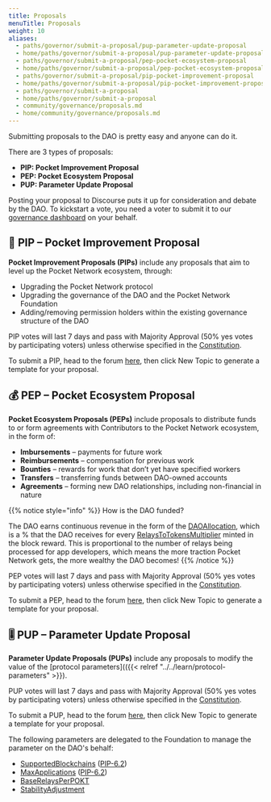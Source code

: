 ```yaml
---
title: Proposals
menuTitle: Proposals
weight: 10
aliases:
  - paths/governor/submit-a-proposal/pup-parameter-update-proposal
  - home/paths/governor/submit-a-proposal/pup-parameter-update-proposal
  - paths/governor/submit-a-proposal/pep-pocket-ecosystem-proposal
  - home/paths/governor/submit-a-proposal/pep-pocket-ecosystem-proposal
  - paths/governor/submit-a-proposal/pip-pocket-improvement-proposal
  - home/paths/governor/submit-a-proposal/pip-pocket-improvement-proposal
  - paths/governor/submit-a-proposal
  - home/paths/governor/submit-a-proposal
  - community/governance/proposals.md
  - home/community/governance/proposals.md
---
```



Submitting proposals to the DAO is pretty easy and anyone can do it.

There are 3 types of proposals:

* **PIP: Pocket Improvement Proposal**
* **PEP: Pocket Ecosystem Proposal**
* **PUP: Parameter Update Proposal**

Posting your proposal to Discourse puts it up for consideration and debate by the DAO. To kickstart a vote, you need a voter to submit it to our [governance dashboard](https://gov.pokt.network) on your behalf.

## 🦾 PIP – Pocket Improvement Proposal

**Pocket Improvement Proposals (PIPs)** include any proposals that aim to level up the Pocket Network ecosystem, through:

* Upgrading the Pocket Network protocol
* Upgrading the governance of the DAO and the Pocket Network Foundation
* Adding/removing permission holders within the existing governance structure of the DAO

PIP votes will last 7 days and pass with Majority Approval (50% yes votes by participating voters) unless otherwise specified in the [Constitution](https://github.com/pokt-foundation/governance/blob/master/constitution/constitution.md).

To submit a PIP, head to the forum [here](https://forum.pokt.network/c/governance/pip/28), then click New Topic to generate a template for your proposal.

## 💰 PEP – Pocket Ecosystem Proposal

**Pocket Ecosystem Proposals (PEPs)** include proposals to distribute funds to or form agreements with Contributors to the Pocket Network ecosystem, in the form of:

* **Imbursements** – payments for future work
* **Reimbursements** – compensation for previous work
* **Bounties** – rewards for work that don’t yet have specified workers
* **Transfers** – transferring funds between DAO-owned accounts
* **Agreements** – forming new DAO relationships, including non-financial in nature

{{% notice style="info" %}}
How is the DAO funded?

The DAO earns continuous revenue in the form of the [DAOAllocation](/learn/protocol-parameters/#daoallocation), which is a % that the DAO receives for every [RelaysToTokensMultiplier](/learn/protocol-parameters/#relaystotokensmultiplier) minted in the block reward. This is proportional to the number of relays being processed for app developers, which means the more traction Pocket Network gets, the more wealthy the DAO becomes!
{{% /notice %}}

PEP votes will last 7 days and pass with Majority Approval (50% yes votes by participating voters) unless otherwise specified in the [Constitution](https://github.com/pokt-foundation/governance/blob/master/constitution/constitution.md).

To submit a PEP, head to the forum [here](https://forum.pokt.network/c/governance/pep/29), then click New Topic to generate a template for your proposal.

## 🎚 PUP – Parameter Update Proposal

**Parameter Update Proposals (PUPs)** include any proposals to modify the value of the \[protocol parameters]\(({{< relref "../../learn/protocol-parameters" >}}).

PUP votes will last 7 days and pass with Majority Approval (50% yes votes by participating voters) unless otherwise specified in the [Constitution](https://github.com/pokt-foundation/governance/blob/master/constitution/constitution.md).

To submit a PUP, head to the forum [here](https://forum.pokt.network/c/governance/pup/30), then click New Topic to generate a template for your proposal.

The following parameters are delegated to the Foundation to manage the parameter on the DAO's behalf:

* [SupportedBlockchains](/learn/protocol-parameters/#supportedblockchains) ([PIP-6.2](https://forum.pokt.network/t/pip-6-2-settlers-of-new-chains/1027))
* [MaxApplications](/learn/protocol-parameters/#maxapplications) ([PIP-6.2](https://forum.pokt.network/t/pip-6-2-settlers-of-new-chains/1027))
* [BaseRelaysPerPOKT](/learn/protocol-parameters/#baserelaysperpokt)
* [StabilityAdjustment](/learn/protocol-parameters/#stabilityadjustment)
